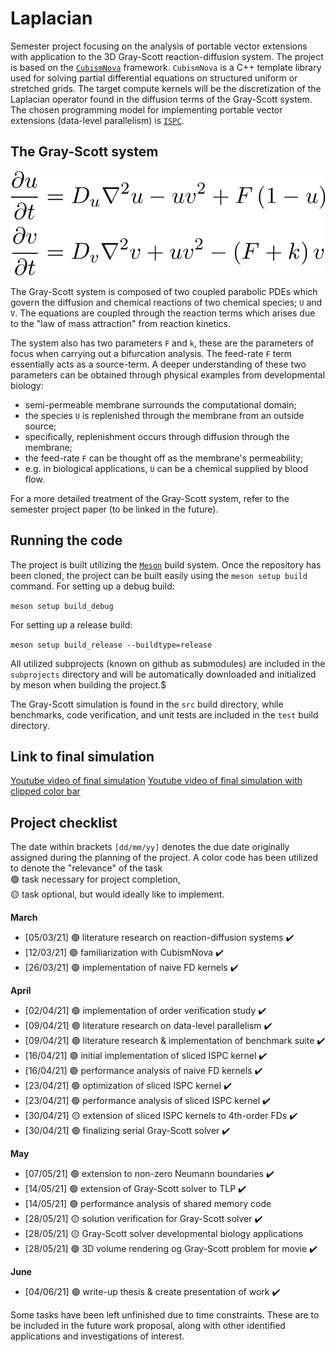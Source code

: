 # Laplacian
Semester project focusing on the analysis of portable vector extensions with
application to the 3D Gray-Scott reaction-diffusion system. The project is
based on the [`CubismNova`](https://github.com/cselab/CubismNova) framework.
`CubismNova` is a C++ template library used for solving partial differential
equations on structured uniform or stretched grids. The target compute kernels
will be the discretization of the Laplacian operator found in the diffusion
terms of the Gray-Scott system. The chosen programming model for implementing
portable vector extensions (data-level parallelism) is
[`ISPC`](https://github.com/ispc/ispc/).

## The Gray-Scott system

![](./GS-equations.png "Gray-Scott model")

The Gray-Scott system is composed of two coupled parabolic PDEs which govern
the diffusion and chemical reactions of two chemical species; `U` and `V`.
The equations are coupled through the reaction terms which arises due to the
"law of mass attraction" from reaction kinetics.

The system also has two parameters `F` and `k`, these are the parameters of
focus when carrying out a bifurcation analysis. The feed-rate `F` term
essentially acts as a source-term. A deeper understanding of these
two parameters can be obtained through physical examples from developmental
biology:

* semi-permeable membrane surrounds the computational domain;
* the species `U` is replenished through the membrane from an outside source;
* specifically, replenishment occurs through diffusion through the membrane;
* the feed-rate `F` can be thought off as the membrane's permeability;
* e.g. in biological applications, `U` can be a chemical supplied by blood flow.

For a more detailed treatment of the Gray-Scott system, refer to the semester
project paper (to be linked in the future).

## Running the code

The project is built utilizing the
[`Meson`](https://github.com/mesonbuild/meson) build system. Once the repository
has been cloned, the project can be built easily using the ``meson setup build``
command. For setting up a debug build: 

``meson setup build_debug``

For setting up a release build:

``meson setup build_release --buildtype=release``

All utilized subprojects (known on github as submodules) are included in the
``subprojects`` directory and will be automatically downloaded and initialized
by meson when building the project.$

The Gray-Scott simulation is found in the ``src`` build directory, while
benchmarks, code verification, and unit tests are included in the ``test``
build directory.

## Link to final simulation

[Youtube video of final simulation](https://youtu.be/WRRn_hadOUI)
[Youtube video of final simulation with clipped color bar](https://youtu.be/nQSPNC6QppI)

## Project checklist 
The date within brackets `[dd/mm/yy]` denotes the due date originally assigned 
during the planning of the project. A color code has been utilized to denote 
the "relevance" of the task <br /> 
🟢 task necessary for project completion, <br />
🟡 task optional, but would ideally like to implement.

**March**
* [05/03/21] 🟢 literature research on reaction-diffusion systems           ✔️
* [12/03/21] 🟢 familiarization with CubismNova                             ✔️
* [26/03/21] 🟢 implementation of naive FD kernels                          ✔️

**April**
* [02/04/21] 🟢 implementation of order verification study                  ✔️
* [09/04/21] 🟢 literature research on data-level parallelism               ✔️
* [09/04/21] 🟢 literature research & implementation of benchmark suite     ✔️
* [16/04/21] 🟢 initial implementation of sliced ISPC kernel                ✔️
* [16/04/21] 🟢 performance analysis of naive FD kernels                    ✔️
* [23/04/21] 🟢 optimization of sliced ISPC kernel                          ✔️
* [23/04/21] 🟢 performance analysis of sliced ISPC kernel                  ✔️
* [30/04/21] 🟡 extension of sliced ISPC kernels to 4th-order FDs           ✔️
* [30/04/21] 🟢 finalizing serial Gray-Scott solver                         ✔️

**May**
* [07/05/21] 🟢 extension to non-zero Neumann boundaries                    ✔️
* [14/05/21] 🟢 extension of Gray-Scott solver to TLP                       ✔️
* [14/05/21] 🟢 performance analysis of shared memory code
* [28/05/21] 🟡 solution verification for Gray-Scott solver                 ✔️
* [28/05/21] 🟡 Gray-Scott solver developmental biology applications
* [28/05/21] 🟢 3D volume rendering og Gray-Scott problem for movie         ✔️

**June**
* [04/06/21] 🟢 write-up thesis & create presentation of work               ✔️

Some tasks have been left unfinished due to time constraints. These are to be
included in the future work proposal, along with other identified applications
and investigations of interest.
